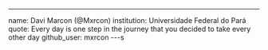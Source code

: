 ---
name: Davi Marcon (@Mxrcon)
institution: Universidade Federal do Pará
quote: Every day is one step in the journey that you decided to take every other day
github_user: mxrcon
---s